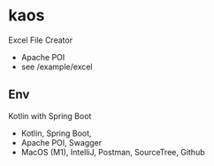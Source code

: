 # kaos

Excel File Creator

- Apache POI 
- see /example/excel



## Env
Kotlin with Spring Boot 

- Kotlin, Spring Boot,
- Apache POI, Swagger
- MacOS (M1), IntelliJ, Postman, SourceTree, Github


